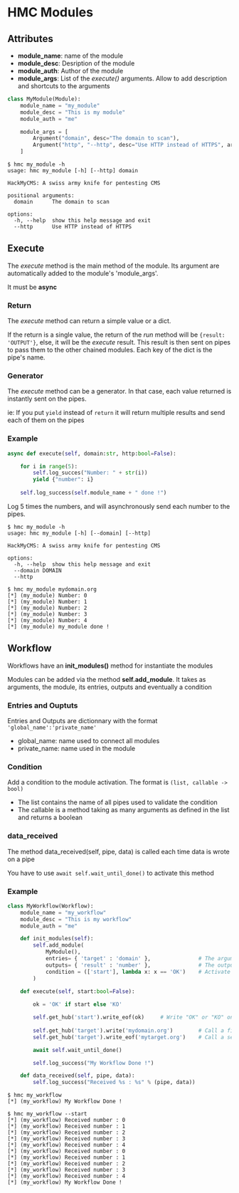 # HMC Modules

## Attributes

- **module_name**: name of the module
- **module_desc**: Desription of the module
- **module_auth**: Author of the module
- **module_args**: List of the *execute()* arguments. Allow to add description and shortcuts to the arguments

```py
class MyModule(Module):
    module_name = "my_module"
    module_desc = "This is my module"
    module_auth = "me"

    module_args = [
        Argument("domain", desc="The domain to scan"),
        Argument("http", "--http", desc="Use HTTP instead of HTTPS", arg_type=bool, default=False)
    ]
```

```console
$ hmc my_module -h
usage: hmc my_module [-h] [--http] domain

HackMyCMS: A swiss army knife for pentesting CMS

positional arguments:
  domain      The domain to scan

options:
  -h, --help  show this help message and exit
  --http      Use HTTP instead of HTTPS
```

## Execute

The *execute* method is the main method of the module. Its argument are automatically added to the module's 'module_args'.

It must be **async**

### Return 

The *execute* method can return a simple value or a dict.

If the return is a single value, the return of the *run* method will be `{result: 'OUTPUT'}`, else, it will be the *execute* result. 
This result is then sent on pipes to pass them to the other chained modules. Each key of the dict is the pipe's name.

### Generator

The *execute* method can be a generator. In that case, each value returned is instantly sent on the pipes.

ie: If you put `yield` instead of `return` it will return multiple results and send each of them on the pipes


### Example

```py
async def execute(self, domain:str, http:bool=False):

    for i in range(5):
        self.log_succes("Number: " + str(i))
        yield {"number": i}
    
    self.log_success(self.module_name + " done !")
```

Log 5 times the numbers, and will asynchronously send each number to the pipes.

```console
$ hmc my_module -h
usage: hmc my_module [-h] [--domain] [--http] 

HackMyCMS: A swiss army knife for pentesting CMS

options:
  -h, --help  show this help message and exit
  --domain DOMAIN
  --http

$ hmc my_module mydomain.org
[*] (my_module) Number: 0
[*] (my_module) Number: 1
[*] (my_module) Number: 2
[*] (my_module) Number: 3
[*] (my_module) Number: 4
[*] (my_module) my_module done !
```

## Workflow

Workflows have an **init_modules()** method for instantiate the modules

Modules can be added via the method **self.add_module**. It takes as arguments, the module, its entries, outputs and eventually a condition

### Entries and Ouptuts

Entries and Outputs are dictionnary with the format `'global_name':'private_name'`

- global_name: name used to connect all modules
- private_name: name used in the module

### Condition

Add a condition to the module activation. The format is `(list, callable -> bool)`

- The list contains the name of all pipes used to validate the condition
- The callable is a method taking as many arguments as defined in the list and returns a boolean

### data_received

The method data_received(self, pipe, data) is called each time data is wrote on a pipe

You have to use `await self.wait_until_done()` to activate this method

### Example

```py
class MyWorkflow(Workflow):
    module_name = "my_workflow"
    module_desc = "This is my workflow"
    module_auth = "me"

    def init_modules(self):
        self.add_module(
            MyModule(),
            entries= { 'target' : 'domain' },               # The argument 'domain' of my_module will be linked to 'target'
            outputs= { 'result' : 'number' },               # The output 'number' of my_module will write on 'result'
            condition = (['start'], lambda x: x == 'OK')    # Activate the module only if the value of 'start' is "OK"
        )

    def execute(self, start:bool=False):
        
        ok = 'OK' if start else 'KO'

        self.get_hub('start').write_eof(ok)     # Write "OK" or "KO" on the pipe 'start' and then close immediatly the pipe 
        
        self.get_hub('target').write('mydomain.org')        # Call a first time MyModule with 'domain'="mydomain.org"
        self.get_hub('target').write_eof('mytarget.org')    # Call a second time MyModule

        await self.wait_until_done()

        self.log_success("My Workflow Done !")

    def data_received(self, pipe, data):
        self.log_success("Received %s : %s" % (pipe, data))
```

```console
$ hmc my_workflow 
[*] (my_workflow) My Workflow Done !

$ hmc my_workflow --start
[*] (my_workflow) Received number : 0
[*] (my_workflow) Received number : 1
[*] (my_workflow) Received number : 2
[*] (my_workflow) Received number : 3
[*] (my_workflow) Received number : 4
[*] (my_workflow) Received number : 0
[*] (my_workflow) Received number : 1
[*] (my_workflow) Received number : 2
[*] (my_workflow) Received number : 3
[*] (my_workflow) Received number : 4
[*] (my_workflow) My Workflow Done !
```